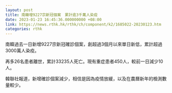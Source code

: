 ```yaml
---
layout: post
title: 南韓增9227宗新冠個案　累計逾3千萬人染疫
date: 2023-01-23 16:45:36.000000000 +08:00
link: https://news.rthk.hk/rthk/ch/component/k2/1685022-20230123.htm
categories: rthk
---
```


南韓過去一日新增9227宗新冠確診個案，創超過3個月以來單日新低，累計超過3000萬人染疫。

再多26名患者離世，累計33235人死亡。現有重症患者450人，較前一日減少10人。

韓聯社報道，新增確診個案減少，相信是因為疫情放緩，以及在農曆新年的檢測數量較少。
